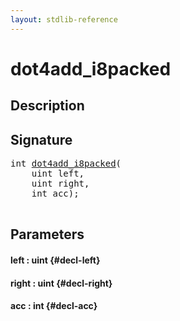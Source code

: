 ```yaml
---
layout: stdlib-reference
---
```


# dot4add\_i8packed

## Description





## Signature 

<pre>
<span class="code_keyword">int</span> <a href="/stdlib-reference/global-decls/dot4add_i8packed">dot4add_i8packed</a>(
    <span class="code_keyword">uint</span> <span class='code_param'>left</span>,
    <span class="code_keyword">uint</span> <span class='code_param'>right</span>,
    <span class="code_keyword">int</span> <span class='code_param'>acc</span>);

</pre>

## Parameters

#### left  : uint {#decl-left}
#### right  : uint {#decl-right}
#### acc  : int {#decl-acc}

